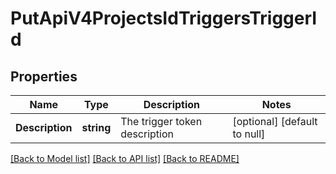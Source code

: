 # PutApiV4ProjectsIdTriggersTriggerId

## Properties
Name | Type | Description | Notes
------------ | ------------- | ------------- | -------------
**Description** | **string** | The trigger token description | [optional] [default to null]

[[Back to Model list]](../README.md#documentation-for-models) [[Back to API list]](../README.md#documentation-for-api-endpoints) [[Back to README]](../README.md)


